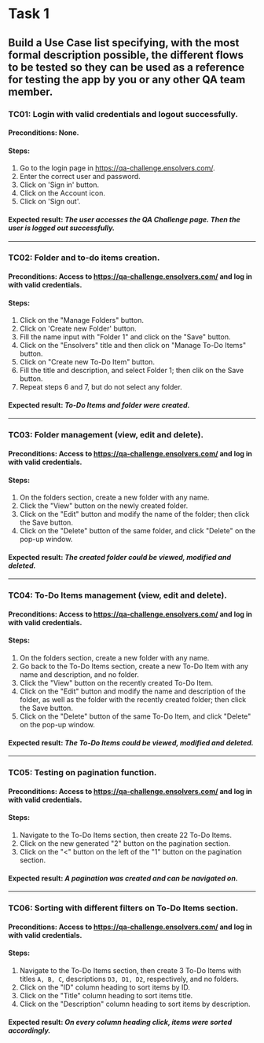 # Task 1

## Build a Use Case list specifying, with the most formal description possible, the different flows to be tested so they can be used as a reference for testing the app by you or any other QA team member.

### TC01: Login with valid credentials and logout successfully.
#### Preconditions: None.
#### Steps:
1. Go to the login page in https://qa-challenge.ensolvers.com/.
2. Enter the correct user and password.
3. Click on 'Sign in' button.
4. Click on the Account icon.
5. Click on 'Sign out'.	
#### **Expected result:** *The user accesses the QA Challenge page. Then the user is logged out successfully.*

---

### TC02: Folder and to-do items creation.
#### Preconditions: Access to https://qa-challenge.ensolvers.com/ and log in with valid credentials.
#### Steps:
1. Click on the "Manage Folders" button.
2. Click on 'Create new Folder' button.
3. Fill the name input with "Folder 1" and click on the "Save" button.
4. Click on the "Ensolvers" title and then click on "Manage To-Do Items" button.
5. Click on "Create new To-Do Item" button.
6. Fill the title and description, and select Folder 1; then clik on the Save button.
7. Repeat steps 6 and 7, but do not select any folder.
#### **Expected result:** *To-Do Items and folder were created.*

---

### TC03: Folder management (view, edit and delete).
#### Preconditions: Access to https://qa-challenge.ensolvers.com/ and log in with valid credentials.
#### Steps:
1. On the folders section, create a new folder with any name.
2. Click the "View" button on the newly created folder.
3. Click on the "Edit" button and modify the name of the folder; then click the Save button.
4. Click on the "Delete" button of the same folder, and click "Delete" on the pop-up window.
#### **Expected result:** *The created folder could be viewed, modified and deleted.*

---

### TC04: To-Do Items management (view, edit and delete).
#### Preconditions: Access to https://qa-challenge.ensolvers.com/ and log in with valid credentials.
#### Steps:
1. On the folders section, create a new folder with any name.
2. Go back to the To-Do Items section, create a new To-Do Item with any name and description, and no folder.
2. Click the "View" button on the recently created To-Do Item.
3. Click on the "Edit" button and modify the name and description of the folder, as well as the folder with the recently created folder; then click the Save button.
4. Click on the "Delete" button of the same To-Do Item, and click "Delete" on the pop-up window.
#### **Expected result:** *The To-Do Items could be viewed, modified and deleted.*

---

### TC05: Testing on pagination function.
#### Preconditions: Access to https://qa-challenge.ensolvers.com/ and log in with valid credentials.
#### Steps:
1. Navigate to the To-Do Items section, then create 22 To-Do Items.
2. Click on the new generated "2" button on the pagination section.
3. Click on the "<" button on the left of the "1" button on the pagination section.
#### **Expected result:** *A pagination was created and can be navigated on.*

---

### TC06: Sorting with different filters on To-Do Items section.
#### Preconditions: Access to https://qa-challenge.ensolvers.com/ and log in with valid credentials.
#### Steps:
1. Navigate to the To-Do Items section, then create 3 To-Do Items with titles `A, B, C`, descriptions `D3, D1, D2`, respectively, and no folders.
2. Click on the "ID" column heading to sort items by ID.
3. Click on the "Title" column heading to sort items title.
4. Click on the "Description" column heading to sort items by description.
#### **Expected result:** *On every column heading click, items were sorted accordingly.*
